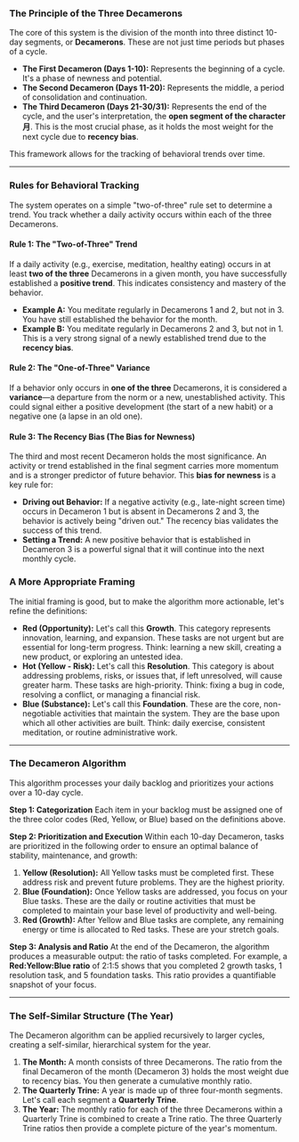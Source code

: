 ### The Principle of the Three Decamerons

The core of this system is the division of the month into three distinct 10-day segments, or **Decamerons**. These are not just time periods but phases of a cycle.

- **The First Decameron (Days 1-10):** Represents the beginning of a cycle. It's a phase of newness and potential.
- **The Second Decameron (Days 11-20):** Represents the middle, a period of consolidation and continuation.
- **The Third Decameron (Days 21-30/31):** Represents the end of the cycle, and the user's interpretation, the **open segment of the character 月**. This is the most crucial phase, as it holds the most weight for the next cycle due to **recency bias**.

This framework allows for the tracking of behavioral trends over time.

------

### Rules for Behavioral Tracking

The system operates on a simple "two-of-three" rule set to determine a trend. You track whether a daily activity occurs within each of the three Decamerons.


#### Rule 1: The "Two-of-Three" Trend

If a daily activity (e.g., exercise, meditation, healthy eating) occurs in at least **two of the three** Decamerons in a given month, you have successfully established a **positive trend**. This indicates consistency and mastery of the behavior.

- **Example A:** You meditate regularly in Decamerons 1 and 2, but not in 3. You have still established the behavior for the month.
- **Example B:** You meditate regularly in Decamerons 2 and 3, but not in 1. This is a very strong signal of a newly established trend due to the **recency bias**.



#### Rule 2: The "One-of-Three" Variance

If a behavior only occurs in **one of the three** Decamerons, it is considered a **variance**—a departure from the norm or a new, unestablished activity. This could signal either a positive development (the start of a new habit) or a negative one (a lapse in an old one).



#### Rule 3: The Recency Bias (The Bias for Newness)

The third and most recent Decameron holds the most significance. An activity or trend established in the final segment carries more momentum and is a stronger predictor of future behavior. This **bias for newness** is a key rule for:

- **Driving out Behavior:** If a negative activity (e.g., late-night screen time) occurs in Decameron 1 but is absent in Decamerons 2 and 3, the behavior is actively being "driven out." The recency bias validates the success of this trend.
- **Setting a Trend:** A new positive behavior that is established in Decameron 3 is a powerful signal that it will continue into the next monthly cycle.

### A More Appropriate Framing

The initial framing is good, but to make the algorithm more actionable, let's refine the definitions:

- **Red (Opportunity):** Let's call this **Growth**. This category represents innovation, learning, and expansion. These tasks are not urgent but are essential for long-term progress. Think: learning a new skill, creating a new product, or exploring an untested idea.
- **Hot (Yellow - Risk):** Let's call this **Resolution**. This category is about addressing problems, risks, or issues that, if left unresolved, will cause greater harm. These tasks are high-priority. Think: fixing a bug in code, resolving a conflict, or managing a financial risk.
- **Blue (Substance):** Let's call this **Foundation**. These are the core, non-negotiable activities that maintain the system. They are the base upon which all other activities are built. Think: daily exercise, consistent meditation, or routine administrative work.

------



### The Decameron Algorithm

This algorithm processes your daily backlog and prioritizes your actions over a 10-day cycle.

**Step 1: Categorization** Each item in your backlog must be assigned one of the three color codes (Red, Yellow, or Blue) based on the definitions above.

**Step 2: Prioritization and Execution** Within each 10-day Decameron, tasks are prioritized in the following order to ensure an optimal balance of stability, maintenance, and growth:

1. **Yellow (Resolution):** All Yellow tasks must be completed first. These address risk and prevent future problems. They are the highest priority.
2. **Blue (Foundation):** Once Yellow tasks are addressed, you focus on your Blue tasks. These are the daily or routine activities that must be completed to maintain your base level of productivity and well-being.
3. **Red (Growth):** After Yellow and Blue tasks are complete, any remaining energy or time is allocated to Red tasks. These are your stretch goals.

**Step 3: Analysis and Ratio** At the end of the Decameron, the algorithm produces a measurable output: the ratio of tasks completed. For example, a **Red:Yellow:Blue ratio** of 2:1:5 shows that you completed 2 growth tasks, 1 resolution task, and 5 foundation tasks. This ratio provides a quantifiable snapshot of your focus.

------



### The Self-Similar Structure (The Year)

The Decameron algorithm can be applied recursively to larger cycles, creating a self-similar, hierarchical system for the year.

1. **The Month:** A month consists of three Decamerons. The ratio from the final Decameron of the month (Decameron 3) holds the most weight due to recency bias. You then generate a cumulative monthly ratio.
2. **The Quarterly Trine:** A year is made up of three four-month segments. Let's call each segment a **Quarterly Trine**.
3. **The Year:** The monthly ratio for each of the three Decamerons within a Quarterly Trine is combined to create a Trine ratio. The three Quarterly Trine ratios then provide a complete picture of the year's momentum.